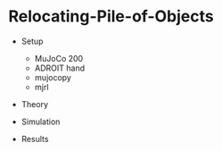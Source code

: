 # Relocating-Pile-of-Objects
+ Setup
  + MuJoCo 200
  + ADROIT hand
  + mujocopy
  + mjrl

+ Theory

+ Simulation

+ Results
